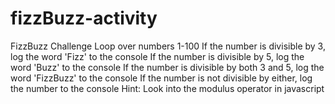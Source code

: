 # fizzBuzz-activity

FizzBuzz Challenge
Loop over numbers 1-100
If the number is divisible by 3, log the word 'Fizz' to the console
If the number is divisible by 5, log the word 'Buzz' to the console
If the number is divisible by both 3 and 5, log the word 'FizzBuzz' to the console
If the number is not divisible by either, log the number to the console
Hint: Look into the modulus operator in javascript
